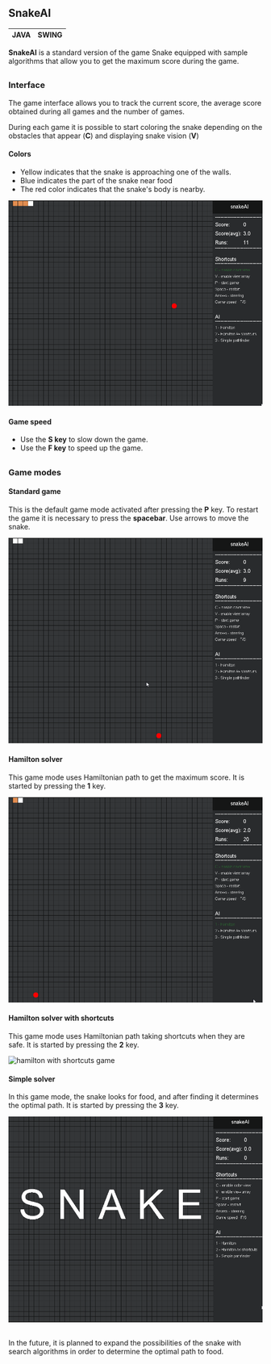 ## SnakeAI
| JAVA | SWING |
|--|--|


  
**SnakeAI** is a standard version of the game Snake equipped with sample algorithms that allow you to get the maximum score during the game.

##
### Interface
The game interface allows you to track the current score, the average score obtained during all games and the number of games.

During each game it is possible to start coloring the snake depending on the obstacles that appear (**C**) and displaying snake vision (**V**)

#### Colors

-  Yellow indicates that the snake is approaching one of the walls.
 - Blue indicates the part of the snake near food
 - The red color indicates that the snake's body is nearby.
 
![snake vision](https://github.com/DKrakowczyk/Snake/blob/master/_screenshots/vision.gif?raw=true)

#### Game speed

  
- Use the **S key** to slow down the game. 
- Use the **F key** to speed up the game.
##
### Game modes

#### Standard game
This is the default game mode activated after pressing the **P** key. To restart the game it is necessary to press the **spacebar**. Use arrows to move the snake.

![standard game](https://github.com/DKrakowczyk/Snake/blob/master/_screenshots/standard.gif?raw=true)

#### Hamilton solver
This game mode uses Hamiltonian path to get the maximum score. 
It is started by pressing the **1** key.

![hamilton game](https://github.com/DKrakowczyk/Snake/blob/master/_screenshots/hamilton.gif?raw=true)

#### Hamilton solver with shortcuts
This game mode uses Hamiltonian path taking shortcuts when they are safe. 
It is started by pressing the **2** key.

![hamilton with shortcuts game](https://github.com/DKrakowczyk/Snake/blob/master/_screenshots/hamilton_short.gif?raw=truehttps://github.com/DKrakowczyk/Snake/blob/master/_screenshots/hamilton_short.gif?raw=true)

#### Simple solver
In this game mode, the snake looks for food, and after finding it determines the optimal path.
It is started by pressing the **3** key.

![simple solver](https://github.com/DKrakowczyk/Snake/blob/master/_screenshots/simple.gif?raw=true)

##
  
In the future, it is planned to expand the possibilities of the snake with search algorithms in order to determine the optimal path to food.
